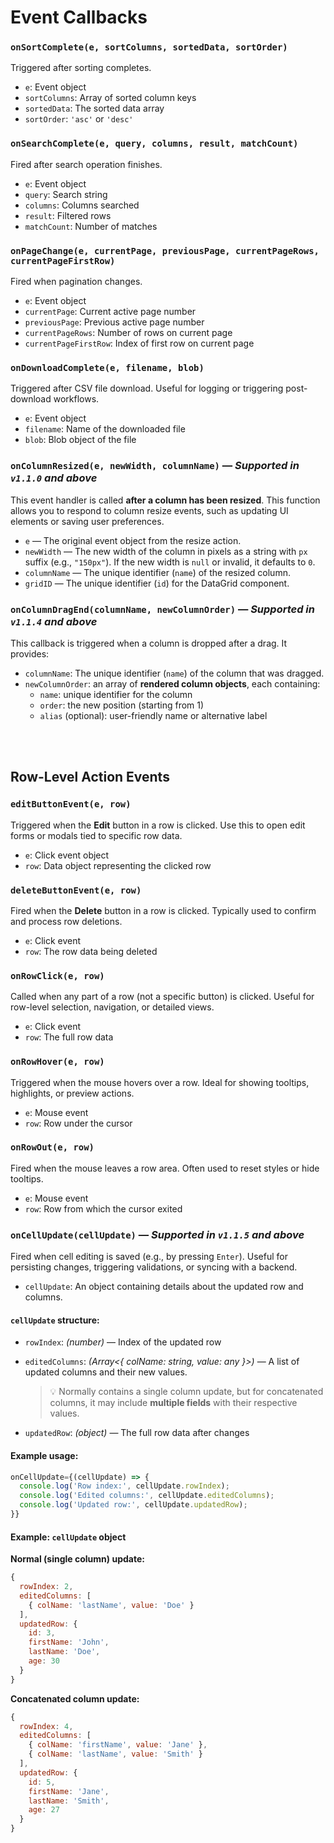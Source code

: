 # Event Callbacks

### `onSortComplete(e, sortColumns, sortedData, sortOrder)`  
Triggered after sorting completes.  
- `e`: Event object  
- `sortColumns`: Array of sorted column keys  
- `sortedData`: The sorted data array  
- `sortOrder`: `'asc'` or `'desc'`

### `onSearchComplete(e, query, columns, result, matchCount)`  
Fired after search operation finishes.  
- `e`: Event object  
- `query`: Search string  
- `columns`: Columns searched  
- `result`: Filtered rows  
- `matchCount`: Number of matches

### `onPageChange(e, currentPage, previousPage, currentPageRows, currentPageFirstRow)`  
Fired when pagination changes.  
- `e`: Event object  
- `currentPage`: Current active page number  
- `previousPage`: Previous active page number  
- `currentPageRows`: Number of rows on current page  
- `currentPageFirstRow`: Index of first row on current page

### `onDownloadComplete(e, filename, blob)`  
Triggered after CSV file download. Useful for logging or triggering post-download workflows.
- `e`: Event object  
- `filename`: Name of the downloaded file  
- `blob`: Blob object of the file

### `onColumnResized(e, newWidth, columnName)` — *Supported in `v1.1.0` and above* 

This event handler is called **after a column has been resized**. This function allows you to respond to column resize events, such as updating UI elements or saving user preferences.
* `e` — The original event object from the resize action.
* `newWidth` — The new width of the column in pixels as a string with `px` suffix (e.g., `"150px"`). If the new width is `null` or invalid, it defaults to `0`.
* `columnName` — The unique identifier (`name`) of the resized column.
* `gridID` — The unique identifier (`id`) for the DataGrid component.

### `onColumnDragEnd(columnName, newColumnOrder)` — *Supported in `v1.1.4` and above*

This callback is triggered when a column is dropped after a drag. It provides:
* `columnName`: The unique identifier (`name`) of the column that was dragged.
* `newColumnOrder`: an array of **rendered column objects**, each containing:
  * `name`: unique identifier for the column
  * `order`: the new position (starting from 1)
  * `alias` (optional): user-friendly name or alternative label

<br><br>

## Row-Level Action Events

### `editButtonEvent(e, row)`

Triggered when the **Edit** button in a row is clicked. Use this to open edit forms or modals tied to specific row data.

* `e`: Click event object
* `row`: Data object representing the clicked row

### `deleteButtonEvent(e, row)`

Fired when the **Delete** button in a row is clicked. Typically used to confirm and process row deletions.

* `e`: Click event
* `row`: The row data being deleted

### `onRowClick(e, row)`

Called when any part of a row (not a specific button) is clicked. Useful for row-level selection, navigation, or detailed views.

* `e`: Click event
* `row`: The full row data

### `onRowHover(e, row)`

Triggered when the mouse hovers over a row. Ideal for showing tooltips, highlights, or preview actions.

* `e`: Mouse event
* `row`: Row under the cursor

### `onRowOut(e, row)`

Fired when the mouse leaves a row area. Often used to reset styles or hide tooltips.

* `e`: Mouse event
* `row`: Row from which the cursor exited

### `onCellUpdate(cellUpdate)` — *Supported in `v1.1.5` and above*

Fired when cell editing is saved (e.g., by pressing `Enter`). Useful for persisting changes, triggering validations, or syncing with a backend.

* `cellUpdate`: An object containing details about the updated row and columns.

#### `cellUpdate` structure:

* `rowIndex`: *(number)* — Index of the updated row
* `editedColumns`: *(Array<{ colName: string, value: any }>)* —
  A list of updated columns and their new values.

  > 💡 Normally contains a single column update, but for concatenated columns, it may include **multiple fields** with their respective values.
* `updatedRow`: *(object)* — The full row data after changes


#### Example usage:

```jsx
onCellUpdate={(cellUpdate) => {
  console.log('Row index:', cellUpdate.rowIndex);
  console.log('Edited columns:', cellUpdate.editedColumns);
  console.log('Updated row:', cellUpdate.updatedRow);
}}
```

#### Example: `cellUpdate` object

**Normal (single column) update:**

```js
{
  rowIndex: 2,
  editedColumns: [
    { colName: 'lastName', value: 'Doe' }
  ],
  updatedRow: {
    id: 3,
    firstName: 'John',
    lastName: 'Doe',
    age: 30
  }
}
```

**Concatenated column update:**

```js
{
  rowIndex: 4,
  editedColumns: [
    { colName: 'firstName', value: 'Jane' },
    { colName: 'lastName', value: 'Smith' }
  ],
  updatedRow: {
    id: 5,
    firstName: 'Jane',
    lastName: 'Smith',
    age: 27
  }
}
```
